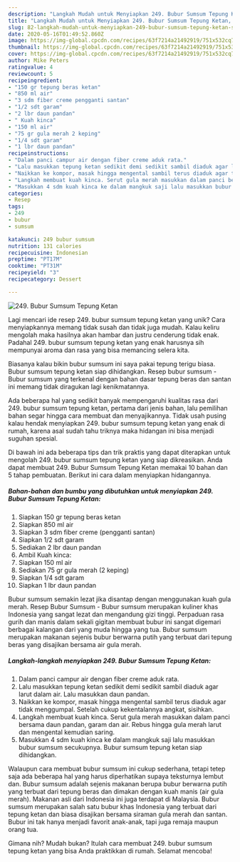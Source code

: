```yaml
---
description: "Langkah Mudah untuk Menyiapkan 249. Bubur Sumsum Tepung Ketan, Sempurna"
title: "Langkah Mudah untuk Menyiapkan 249. Bubur Sumsum Tepung Ketan, Sempurna"
slug: 82-langkah-mudah-untuk-menyiapkan-249-bubur-sumsum-tepung-ketan-sempurna
date: 2020-05-16T01:49:52.860Z
image: https://img-global.cpcdn.com/recipes/63f7214a21492919/751x532cq70/249-bubur-sumsum-tepung-ketan-foto-resep-utama.jpg
thumbnail: https://img-global.cpcdn.com/recipes/63f7214a21492919/751x532cq70/249-bubur-sumsum-tepung-ketan-foto-resep-utama.jpg
cover: https://img-global.cpcdn.com/recipes/63f7214a21492919/751x532cq70/249-bubur-sumsum-tepung-ketan-foto-resep-utama.jpg
author: Mike Peters
ratingvalue: 4
reviewcount: 5
recipeingredient:
- "150 gr tepung beras ketan"
- "850 ml air"
- "3 sdm fiber creme pengganti santan"
- "1/2 sdt garam"
- "2 lbr daun pandan"
- " Kuah kinca"
- "150 ml air"
- "75 gr gula merah 2 keping"
- "1/4 sdt garam"
- "1 lbr daun pandan"
recipeinstructions:
- "Dalam panci campur air dengan fiber creme aduk rata."
- "Lalu masukkan tepung ketan sedikit demi sedikit sambil diaduk agar larut dalam air. Lalu masukkan daun pandan."
- "Naikkan ke kompor, masak hingga mengental sambil terus diaduk agar tidak menggumpal. Setelah cukup kekentalannya angkat, sisihkan."
- "Langkah membuat kuah kinca. Serut gula merah masukkan dalam panci bersama daun pandan, garam dan air. Rebus hingga gula merah larut dan mengental kemudian saring."
- "Masukkan 4 sdm kuah kinca ke dalam mangkuk saji lalu masukkan bubur sumsum secukupnya. Bubur sumsum tepung ketan siap dihidangkan."
categories:
- Resep
tags:
- 249
- bubur
- sumsum

katakunci: 249 bubur sumsum 
nutrition: 131 calories
recipecuisine: Indonesian
preptime: "PT17M"
cooktime: "PT31M"
recipeyield: "3"
recipecategory: Dessert

---
```



![249. Bubur Sumsum Tepung Ketan](https://img-global.cpcdn.com/recipes/63f7214a21492919/751x532cq70/249-bubur-sumsum-tepung-ketan-foto-resep-utama.jpg)

Lagi mencari ide resep 249. bubur sumsum tepung ketan yang unik? Cara menyiapkannya memang tidak susah dan tidak juga mudah. Kalau keliru mengolah maka hasilnya akan hambar dan justru cenderung tidak enak. Padahal 249. bubur sumsum tepung ketan yang enak harusnya sih mempunyai aroma dan rasa yang bisa memancing selera kita.

Biasanya kalau bikin bubur sumsum ini saya pakai tepung terigu biasa. Bubur sumsum tepung ketan siap dihidangkan. Resep bubur sumsum - Bubur sumsum yang terkenal dengan bahan dasar tepung beras dan santan ini memang tidak diragukan lagi kenikmatannya.

Ada beberapa hal yang sedikit banyak mempengaruhi kualitas rasa dari 249. bubur sumsum tepung ketan, pertama dari jenis bahan, lalu pemilihan bahan segar hingga cara membuat dan menyajikannya. Tidak usah pusing kalau hendak menyiapkan 249. bubur sumsum tepung ketan yang enak di rumah, karena asal sudah tahu triknya maka hidangan ini bisa menjadi suguhan spesial.


Di bawah ini ada beberapa tips dan trik praktis yang dapat diterapkan untuk mengolah 249. bubur sumsum tepung ketan yang siap dikreasikan. Anda dapat membuat 249. Bubur Sumsum Tepung Ketan memakai 10 bahan dan 5 tahap pembuatan. Berikut ini cara dalam menyiapkan hidangannya.

<!--inarticleads1-->

##### Bahan-bahan dan bumbu yang dibutuhkan untuk menyiapkan 249. Bubur Sumsum Tepung Ketan:

1. Siapkan 150 gr tepung beras ketan
1. Siapkan 850 ml air
1. Siapkan 3 sdm fiber creme (pengganti santan)
1. Siapkan 1/2 sdt garam
1. Sediakan 2 lbr daun pandan
1. Ambil  Kuah kinca:
1. Siapkan 150 ml air
1. Sediakan 75 gr gula merah (2 keping)
1. Siapkan 1/4 sdt garam
1. Siapkan 1 lbr daun pandan


Bubur sumsum semakin lezat jika disantap dengan menggunakan kuah gula merah. Resep Bubur Sumsum - Bubur sumsum merupakan kuliner khas Indonesia yang sangat lezat dan mengandung gizi tinggi. Perpaduan rasa gurih dan manis dalam sekali gigitan membuat bubur ini sangat digemari berbagai kalangan dari yang muda hingga yang tua. Bubur sumsum merupakan makanan sejenis bubur berwarna putih yang terbuat dari tepung beras yang disajikan bersama air gula merah. 

<!--inarticleads2-->

##### Langkah-langkah menyiapkan 249. Bubur Sumsum Tepung Ketan:

1. Dalam panci campur air dengan fiber creme aduk rata.
1. Lalu masukkan tepung ketan sedikit demi sedikit sambil diaduk agar larut dalam air. Lalu masukkan daun pandan.
1. Naikkan ke kompor, masak hingga mengental sambil terus diaduk agar tidak menggumpal. Setelah cukup kekentalannya angkat, sisihkan.
1. Langkah membuat kuah kinca. Serut gula merah masukkan dalam panci bersama daun pandan, garam dan air. Rebus hingga gula merah larut dan mengental kemudian saring.
1. Masukkan 4 sdm kuah kinca ke dalam mangkuk saji lalu masukkan bubur sumsum secukupnya. Bubur sumsum tepung ketan siap dihidangkan.


Walaupun cara membuat bubur sumsum ini cukup sederhana, tetapi tetep saja ada beberapa hal yang harus diperhatikan supaya teksturnya lembut dan. Bubur sumsum adalah sejenis makanan berupa bubur berwarna putih yang terbuat dari tepung beras dan dimakan dengan kuah manis (air gula merah). Makanan asli dari Indonesia ini juga terdapat di Malaysia. Bubur sumsum merupakan salah satu bubur khas Indonesia yang terbuat dari tepung ketan dan biasa disajikan bersama siraman gula merah dan santan. Bubur ini tak hanya menjadi favorit anak-anak, tapi juga remaja maupun orang tua. 

Gimana nih? Mudah bukan? Itulah cara membuat 249. bubur sumsum tepung ketan yang bisa Anda praktikkan di rumah. Selamat mencoba!

